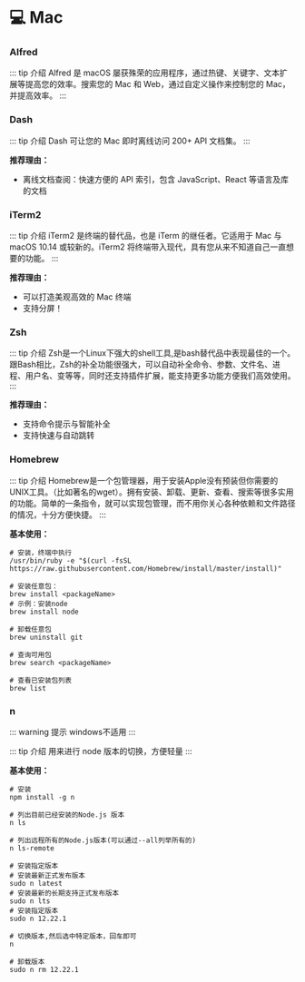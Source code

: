 # 💻 Mac

### Alfred [<Badge type="tip" text="传送门" vertical="middle" />](https://www.alfredapp.com)

::: tip 介绍
Alfred 是 macOS 屡获殊荣的应用程序，通过热键、关键字、文本扩展等提高您的效率。搜索您的 Mac 和 Web，通过自定义操作来控制您的 Mac，并提高效率。
:::

### Dash [<Badge type="tip" text="传送门" vertical="middle" />](https://kapeli.com/dash)

::: tip 介绍
Dash 可让您的 Mac 即时离线访问 200+ API 文档集。
:::

**推荐理由：**

- 离线文档查阅：快速方便的 API 索引，包含 JavaScript、React 等语言及库的文档

### iTerm2 [<Badge type="tip" text="传送门" vertical="middle" />](https://iterm2.com/)

::: tip 介绍
iTerm2 是终端的替代品，也是 iTerm 的继任者。它适用于 Mac 与 macOS 10.14 或较新的。iTerm2 将终端带入现代，具有您从来不知道自己一直想要的功能。
:::

**推荐理由：**

- 可以打造美观高效的 Mac 终端
- 支持分屏！

### Zsh [<Badge type="tip" text="传送门" vertical="middle" />](https://ohmyz.sh/)

::: tip 介绍
Zsh是一个Linux下强大的shell工具,是bash替代品中表现最佳的一个。跟Bash相比，Zsh的补全功能很强大，可以自动补全命令、参数、文件名、进程、用户名、变等等，同时还支持插件扩展，能支持更多功能方便我们高效使用。
:::

**推荐理由：**

- 支持命令提示与智能补全
- 支持快速与自动跳转


### Homebrew

::: tip 介绍
Homebrew是一个包管理器，用于安装Apple没有预装但你需要的UNIX工具。（比如著名的wget）。拥有安装、卸载、更新、查看、搜索等很多实用的功能。简单的一条指令，就可以实现包管理，而不用你关心各种依赖和文件路径的情况，十分方便快捷。
:::

**基本使用：**

```shell
# 安装，终端中执行
/usr/bin/ruby -e "$(curl -fsSL https://raw.githubusercontent.com/Homebrew/install/master/install)"

# 安装任意包：
brew install <packageName>
# 示例：安装node
brew install node

# 卸载任意包
brew uninstall git

# 查询可用包
brew search <packageName>

# 查看已安装包列表
brew list
```


### n <Badge type="tip" text="管理Node版本" vertical="middle" />

::: warning 提示
windows不适用
:::

::: tip 介绍
用来进行 node 版本的切换，方便轻量 
:::

**基本使用：**

```shell
# 安装
npm install -g n

# 列出目前已经安装的Node.js 版本
n ls

# 列出远程所有的Node.js版本(可以通过--all列举所有的)
n ls-remote

# 安装指定版本
# 安装最新正式发布版本
sudo n latest
# 安装最新的长期支持正式发布版本
sudo n lts
# 安装指定版本
sudo n 12.22.1

# 切换版本,然后选中特定版本，回车即可
n

# 卸载版本
sudo n rm 12.22.1
```


